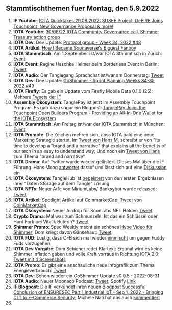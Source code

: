 ## Stammtischthemen fuer Montag, den 5.9.2022

1. **IF Youtube**: [IOTA Quicktakes 29.08.2022: SUSEE Project, DeFIRE Joins Touchpoint, New Governance Proposal & more!](https://www.youtube.com/watch?v=mUlFg7h1V80)
2. **IOTA Youtube**: [30/08/22 IOTA Community Governance call. Shimmer Treasury action group](https://www.youtube.com/watch?v=jxLYNo9z6DA&t=5s)
3. **IOTA Dev**: Dev Update: [Protocol group - Week 34, 2022 #48](https://github.com/iotaledger/research-updates/discussions/48)
4. **IOTA Artikel**: [How I Became Soonaverse's Biggest Fanboy](https://iotaread.com/116-how-i-became-soonaverses-biggest-fanboy)
5. **IOTA Stammtisch**: Am 1.September ist/war IOTA Stammtisch in Zürich: [Event](https://www.meetup.com/iota-zurich-stammtisch/events/lzzgssydcmbcb/)
6. **IOTA Event**: Regine Haschka Helmer beim Borderless Event in Berlin: [Tweet](https://twitter.com/EventBorderless/status/1564286247362756611)
7. **IOTA Audio**: Der Tanglegang Sprachchat ist/war am Donnerstag: [Tweet](https://twitter.com/GangTangleTalk/status/1564579518148497409?s=20&t=4ItgLYq4KqoVpQklQ3r_6w)
8. **IOTA Dev**: Dev Update: [GoShimmer - Sprint Planning Weeks 34-35, 2022 #49](https://github.com/iotaledger/research-updates/discussions/49)
9. **IOTA Firefly**: Es gab ein Update vom Firefly Mobile Beta 0.1.0 (25): Mehrere [Tweets der IF](https://twitter.com/fireflywallet/status/1564929825403437056?s=20&t=DDx-VuRxk4tSAqA9AGgF4Q)
10. **Assembly Ökosystem**: TanglePay ist jetzt im Assembly Touchpoint Program. Es gab dazu sogar ein Blogpost: [TanglePay Joins the Touchpoint Open Builders Program - Providing an All-In-One Wallet for the IOTA Ecosystem](https://blog.assembly.sc/tanglepay-joins-touchpoint/)
11. **IOTA Stammtisch**: Am Freitag ist/war der IOTA Stammtisch in München: [Event](https://www.meetup.com/de-DE/iota-muc/events/rjcftsydcmbdb/)
12. **IOTA Promote**: Die Zeichen mehren sich, dass IOTA bald eine neue Marketing Strategie startet. Im [Tweet von Hans M.](https://twitter.com/hus_qy/status/1564689239870214144?s=20&t=DDx-VuRxk4tSAqA9AGgF4Q) schreibt er von "its time to develop a "brand and a narrative" that explains all the benefits of our tech in an easy to understand way; Und noch ein [Tweet von Hans](https://twitter.com/hus_qy/status/1564621828378836992?s=20&t=DDx-VuRxk4tSAqA9AGgF4Q) zum Thema "brand and narrative"
13. **IOTA Drama**: Auf Twitter wurde wieder gelästert. Dieses Mal über die IF Führung. Hans Moog [antwortet](https://twitter.com/hus_qy/status/1564621651232292870?s=20&t=DDx-VuRxk4tSAqA9AGgF4Q) darauf und lässt sich auf eine [Diskussion](https://twitter.com/hus_qy/status/1564633468054773760?s=20&t=DDx-VuRxk4tSAqA9AGgF4Q) ein
14. **IOTA Ökosystem**: TangleHub ist [begeistert](https://twitter.com/Tanglehub_eu/status/1564286252416901121?s=20&t=DDx-VuRxk4tSAqA9AGgF4Q) von den ersten Ergebnissen ihrer "Daten Storage auf dem Tangle" Lösung
15. **IOTA NFTs**: Neuer Affe von MiriumLabs/ Banksybot wurde released: [Tweet](https://twitter.com/MirumLabs/status/1564502424508940288?s=20&t=DDx-VuRxk4tSAqA9AGgF4Q)
16. **IOTA Artikel**: Spotlight Artikel auf CoinmarketCap: [Tweet von CoinMarketCap](https://twitter.com/CoinMarketCap/status/1564372320847740929?s=20&t=DDx-VuRxk4tSAqA9AGgF4Q)
17. **IOTA Ökosystem**: Neuer Airdrop für SoonLabs NFT Holder: [Tweet](https://twitter.com/soon_labs/status/1564858834555793408)
18. **Crypto Drama**: Mal was zum Schmunzeln: Ist das ein Schlüssel oder Hard Fork bei Vitalik Buterin? [Tweet](https://twitter.com/julianhosp/status/1564531293810933760?t=Oefl1RXk_Yy7HF53ZrfAsg&s=08)
19. **Shimmer Promo**: Spec Weekly macht ein schönes [Hype Video für Shimmer](https://twitter.com/SpecWeekly/status/1564981512520355840?s=20&t=uzYM0pTJozZgnCzP1sFWjA); Dom kriegt davon Gänsehaut: [Tweet](https://twitter.com/DomSchiener/status/1564983528135204866?s=20&t=uzYM0pTJozZgnCzP1sFWjA)
20. **IOTA FUD**: Lustig, dass CFB sich mal wieder [einmischt](https://twitter.com/c___f___b/status/1564867544380489728?s=20&t=uzYM0pTJozZgnCzP1sFWjA) um gegen Fuddy Fuds vorzugehen
21. **IOTA Dev Vorgabe**: Dom Schiener redet Klartext: Erstmal wird es keine Shimmer Inflation geben und volle Kraft vorraus in Richtung IOTA 2.0: [Tweet mit 4 Screenshots](https://twitter.com/Vrom14286662/status/1565188952134492160?s=20&t=zouYn71KeRdQ5d1WSN2ETQ)
22. **IOTA Promo**: Es gibt eine anschauliche neue Infografik zum Thema Energieverbrauch: [Tweet](https://twitter.com/cryptowelter/status/1565044989054386176?s=20&t=uzYM0pTJozZgnCzP1sFWjA)
23. **IOTA Dev**: Schon wieder ein GoShimmer Update v0.9.5 - 2022-08-31
24. **IOTA Audio**: Neuer Moonaco Podcast: [Tweet](https://twitter.com/MoonacoPodcast/status/1565281978013851649); Spotify [LInk](https://open.spotify.com/episode/7E7vRxP58ScYilqdk6k2Jz?si=AR65aAfpQ7KmC9thQSZTfw&nd=1)
25. **IF Blogpost**: Die IF [verkündet](https://twitter.com/iota/status/1565323603092070400?s=20&t=uzYM0pTJozZgnCzP1sFWjA) ihren neuen Blogpost [Successful Conclusion of ENSURESEC Part 1 Industrial IoT - Sep 1, 2022 - Bringing DLT to E-Commerce Security](https://blog.iota.org/conclusion-of-ensuresec/); Michele Nati hat das auch [kommentiert](https://twitter.com/michelenati/status/1565335180407349248?s=20&t=q0GB6mmlKRll0Zr_gdbufw)
26. 

